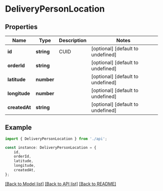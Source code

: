 # DeliveryPersonLocation


## Properties

Name | Type | Description | Notes
------------ | ------------- | ------------- | -------------
**id** | **string** | CUID | [optional] [default to undefined]
**orderId** | **string** |  | [optional] [default to undefined]
**latitude** | **number** |  | [optional] [default to undefined]
**longitude** | **number** |  | [optional] [default to undefined]
**createdAt** | **string** |  | [optional] [default to undefined]

## Example

```typescript
import { DeliveryPersonLocation } from './api';

const instance: DeliveryPersonLocation = {
    id,
    orderId,
    latitude,
    longitude,
    createdAt,
};
```

[[Back to Model list]](../README.md#documentation-for-models) [[Back to API list]](../README.md#documentation-for-api-endpoints) [[Back to README]](../README.md)
